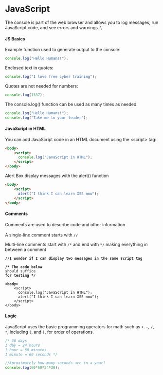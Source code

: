 # JavaScript

The console is part of the web browser and allows you to log messages, run JavaScript code, and see errors and warnings. \


#### JS Basics

Example function used to generate output to the console:

```javascript
console.log("Hello Humans!");
```

Enclosed text in quotes:

```javascript
console.log("I love free cyber training");
```

Quotes are not needed for numbers:

```javascript
console.log(1337);
```

The console.log() function can be used as many times as needed:

```javascript
console.log("Hello Humans!");
console.log("Take me to your leader");
```

#### JavaScript in HTML

You can add JavaScript code in an HTML document using the \<script> tag:

```html
<body>
    <script>
      console.log("JavaScript in HTML");
    </script>
</body>
```

Alert Box display messages with the alert() function

```html
<body>
    <script>
      alert("I think I can learn XSS now");
    </script>
</body>
```

#### Comments

Comments are used to describe code and other information\
\
A single-line comment starts with `//`

Multi-line comments start with `/*` and end with `*/` making everything in between a comment

<pre class="language-javascript"><code class="lang-javascript"><strong>//I wonder if I can display two messages in the same script tag
</strong><strong>
</strong><strong>/* The code below
</strong>should suffice
<strong>for testing */
</strong><strong>
</strong><strong>&#x3C;body>
</strong>    &#x3C;script>
      console.log("JavaScript in HTML");
      alert("I think I can learn XSS now");
    &#x3C;/script>
&#x3C;/body>
</code></pre>

#### Logic

JavaScript uses the basic programming operators for math such as `+`. `-`, `/`,  `*`, including `(`, and `)`, for order of operations.

```javascript
/* 30 days
1 day = 24 hours
1 hour = 60 minutes
1 minute = 60 seconds */

//Aproximately how many seconds are in a year?
console.log(60*60*24*30);
```
